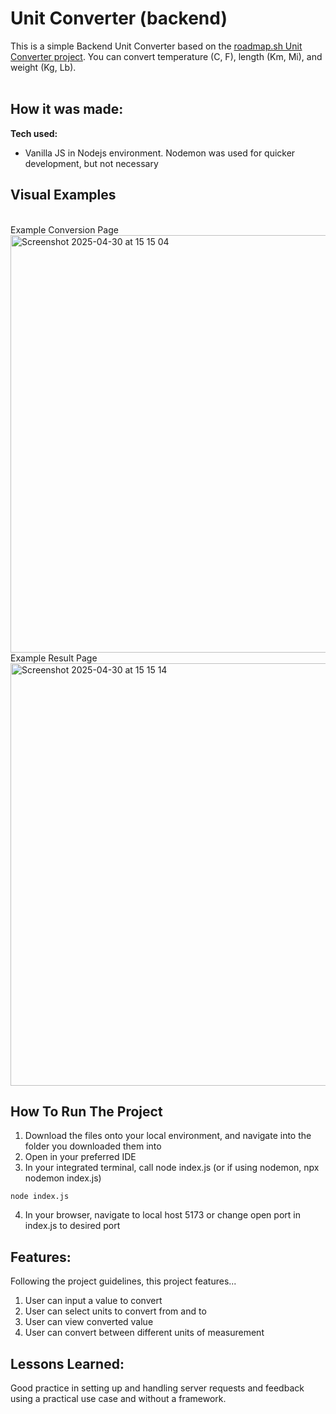 # Unit Converter (backend)

This is a simple Backend Unit Converter based on the [roadmap.sh Unit Converter project](https://roadmap.sh/projects/unit-converter). You can convert temperature (C, F),
length (Km, Mi), and weight (Kg, Lb). 
<br>
<br>

## How it was made:

**Tech used:** 
- Vanilla JS in Nodejs environment. Nodemon was used for quicker development, but not necessary

## Visual Examples
<br> Example Conversion Page <br>
<img width="668" alt="Screenshot 2025-04-30 at 15 15 04" src="https://github.com/user-attachments/assets/512fafd4-22ee-4f45-8bf4-9b3d34d81783" />
<br> Example Result Page <br>
<img width="676" alt="Screenshot 2025-04-30 at 15 15 14" src="https://github.com/user-attachments/assets/e14edae4-93b1-4335-812e-d3ab4e67675f" />

## How To Run The Project

1. Download the files onto your local environment, and navigate into the folder you downloaded them into
2. Open in your preferred IDE 
3. In your integrated terminal, call node index.js (or if using nodemon, npx nodemon index.js)
```
node index.js
```
4. In your browser, navigate to local host 5173 or change open port in index.js to desired port

## Features:

Following the project guidelines, this project features...
1. User can input a value to convert
2. User can select units to convert from and to
3. User can view converted value
4. User can convert between different units of measurement

## Lessons Learned:
Good practice in setting up and handling server requests and feedback using a practical use case and without a framework.
